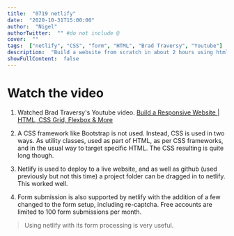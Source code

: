 ```yaml
---
title:  "0719 netlify"
date:  "2020-10-31T15:00:00"
author:  "Nigel"
authorTwitter:  "" #do not include @
cover:  ""
tags:  ["netlify", "CSS", "form", "HTML", "Brad Traversy", "Youtube"]
description:  "Build a website from scratch in about 2 hours using html and css, then deploy using netlify. No CSS frameworks is used, but a lot of CSS is written. See windows websites **traversy-loruki**"
showFullContent:  false
---
```


# Watch the video

1. Watched Brad Traversy's Youtube video.
[Build a Responsive Website | HTML, CSS Grid, Flexbox & More](https://www.youtube.com/watch?v=p0bGHP-PXD4)

2. A CSS framework like Bootstrap is not used. Instead, CSS is used in two ways. As utility classes, used as part of HTML, as per CSS frameworks, and in the usual way to target specific HTML. The CSS resulting is quite long though.

3. Netlify is used to deploy to a live website, and as well as github (used previously but not this time) a project folder can be dragged in to netlify. This worked well.

4. Form submission is also supported by netlify with the addition of a few changed to the form setup, including re-captcha. Free accounts are limited to 100 form submissions per month.

> Using netlify with its form processing is very useful. 
